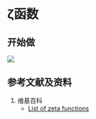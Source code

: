 # ζ函数

## 开始做

![](/images/复数分析/黎曼猜想/ζ函数/1a1.jpg)

## 参考文献及资料

1. 维基百科
	- [List of zeta functions](https://en.wikipedia.org/wiki/List_of_zeta_functions) 
